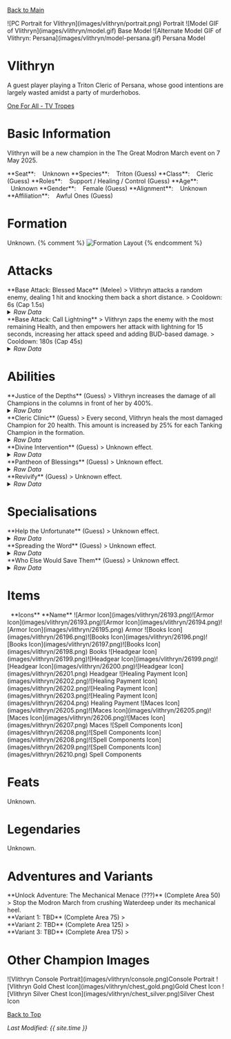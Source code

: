 [Back to Main](index.md)

<span class="championPortraitsRow">
    <span class="championPortraitsColumn">
        <span class="championPortraitsImage">
            ![PC Portrait for Vlithryn](images/vlithryn/portrait.png)
        </span>
        <span>
        Portrait
        </span>
    </span>
    <span class="championPortraitsColumn">
        <span class="championPortraitsImage">
            ![Model GIF of Vlithryn](images/vlithryn/model.gif)
        </span>
        <span>
        Base Model
        </span>
    </span>
    <span class="championPortraitsColumn">
        <span class="championPortraitsImage">
            ![Alternate Model GIF of Vlithryn: Persana](images/vlithryn/model-persana.gif)
        </span>
        <span>
        Persana Model
        </span>
    </span>
</span>

# Vlithryn

A guest player playing a Triton Cleric of Persana, whose good intentions are largely wasted amidst a party of murderhobos.

[One For All - TV Tropes](https://tvtropes.org/pmwiki/pmwiki.php/Characters/OneForAll)

# Basic Information

Vlithryn will be a new champion in the The Great Modron March event on 7 May 2025.

<span class="champStatsTableColumn">
    <span class="champStatsTableRow">
        <span class="champStatsTableInfoHeader">
            <span style="margin-right:4px;">**Seat**:</span>
        </span>
        <span class="champStatsTableInfoSmall">
            <span style="margin-left:8px;">Unknown</span>
        </span>
    </span>
    <span class="champStatsTableRow">
        <span class="champStatsTableInfoHeader">
            <span style="margin-right:4px;">**Species**:</span>
        </span>
        <span class="champStatsTableInfoSmall">
            <span style="margin-left:8px;">Triton (Guess)</span>
        </span>
    </span>
    <span class="champStatsTableRow">
        <span class="champStatsTableInfoHeader">
            <span style="margin-right:4px;">**Class**:</span>
        </span>
        <span class="champStatsTableInfoSmall">
            <span style="margin-left:8px;">Cleric (Guess)</span>
        </span>
    </span>
    <span class="champStatsTableRow">
        <span class="champStatsTableInfoHeader">
            <span style="margin-right:4px;">**Roles**:</span>
        </span>
        <span class="champStatsTableInfoSmall">
            <span style="margin-left:8px;">Support / Healing / Control (Guess)</span>
        </span>
    </span>
    <span class="champStatsTableRow">
        <span class="champStatsTableInfoHeader">
            <span style="margin-right:4px;">**Age**:</span>
        </span>
        <span class="champStatsTableInfoSmall">
            <span style="margin-left:8px;">Unknown</span>
        </span>
    </span>
    <span class="champStatsTableRow">
        <span class="champStatsTableInfoHeader">
            <span style="margin-right:4px;">**Gender**:</span>
        </span>
        <span class="champStatsTableInfoSmall">
            <span style="margin-left:8px;">Female (Guess)</span>
        </span>
    </span>
    <span class="champStatsTableRow">
        <span class="champStatsTableInfoHeader">
            <span style="margin-right:4px;">**Alignment**:</span>
        </span>
        <span class="champStatsTableInfoSmall">
            <span style="margin-left:8px;">Unknown</span>
        </span>
    </span>
    <span class="champStatsTableRow">
        <span class="champStatsTableInfoHeader">
            <span style="margin-right:4px;">**Affiliation**:</span>
        </span>
        <span class="champStatsTableInfoSmall">
            <span style="margin-left:8px;">Awful Ones (Guess)</span>
        </span>
    </span>
</span>

# Formation

Unknown.
{% comment %}
<span class="formationBorder">
    ![Formation Layout](images/vlithryn/formation.png)
</span>
{% endcomment %}

# Attacks

<div markdown="1" class="abilityBorder"><div markdown="1" class="abilityBorderInner">
**Base Attack: Blessed Mace** (Melee)
> Vlithryn attacks a random enemy, dealing 1 hit and knocking them back a short distance.  
> Cooldown: 6s (Cap 1.5s)
<details><summary><em>Raw Data</em></summary>
<p>
<pre>
{
    "id": 843,
    "name": "Blessed Mace",
    "description": "Vlithryn attacks a random enemy, dealing 1 hit and knocking them back a short distance.",
    "long_description": "",
    "graphic_id": 0,
    "target": "random",
    "num_targets": 1,
    "aoe_radius": 0,
    "damage_modifier": 1,
    "cooldown": 6,
    "animations": [
        {
            "type": "melee_attack",
            "damage_frame": 3
        }
    ],
    "tags": [
        {
            "type": "melee_attack",
            "target_offset_x": -34,
            "damage_frame": 2,
            "jump_sound": 30,
            "sound_frames": {
                "2": 154
            }
        }
    ],
    "damage_types": [
        "melee"
    ]
}
</pre>
</p>
</details>
</div></div>

<div markdown="1" class="abilityBorder"><div markdown="1" class="abilityBorderInner">
**Base Attack: Call Lightning**
> Vlithryn zaps the enemy with the most remaining Health, and then empowers her attack with lightning for 15 seconds, increasing her attack speed and adding BUD-based damage.  
> Cooldown: 180s (Cap 45s)
<details><summary><em>Raw Data</em></summary>
<p>
<pre>
{
    "id": 844,
    "name": "Call Lightning",
    "description": "Vlithryn zaps the enemy with the most Health, then empowering her attacks for 15 seconds.",
    "long_description": "Vlithryn zaps the enemy with the most remaining Health, and then empowers her attack with lightning for 15 seconds, increasing her attack speed and adding BUD-based damage.",
    "graphic_id": 0,
    "target": "highest_health",
    "num_targets": 1,
    "aoe_radius": 0,
    "damage_modifier": 1,
    "cooldown": 180,
    "animations": "",
    "tags": "",
    "damage_types": ""
}
</pre>
</p>
</details>
</div></div>

# Abilities

<div markdown="1" class="abilityBorder"><div markdown="1" class="abilityBorderInner">
**Justice of the Depths** (Guess)
> Vlithryn increases the damage of all Champions in the columns in front of her by 400%.
<details><summary><em>Raw Data</em></summary>
<p>
<pre>
{
    "id": 2279,
    "flavour_text": "",
    "description": {
        "desc": "Vlithryn increases the damage of all Champions in the columns in front of her by $amount%."
    },
    "effect_keys": [
        {
            "effect_string": "hero_dps_multiplier_mult,400",
            "targets": [
                "ahead"
            ]
        }
    ],
    "requirements": "",
    "graphic_id": 26240,
    "large_graphic_id": 26233,
    "properties": {
        "is_formation_ability": true,
        "indexed_effect_properties": true,
        "per_effect_index_bonuses": true,
        "default_bonus_index": 0
    }
}
</pre>
</p>
</details>
</div></div>

<div markdown="1" class="abilityBorder"><div markdown="1" class="abilityBorderInner">
**Cleric Clinic** (Guess)
> Every second, Vlithryn heals the most damaged Champion for 20 health. This amount is increased by 25% for each Tanking Champion in the formation.
<details><summary><em>Raw Data</em></summary>
<p>
<pre>
{
    "id": 2280,
    "flavour_text": "",
    "description": {
        "desc": "Every second, Vlithryn heals the most damaged Champion for $amount health. This amount is increased by $(not_buffed amount___2)% for each Tanking Champion in the formation."
    },
    "effect_keys": [
        {
            "effect_string": "heal_most_damaged,20",
            "off_when_benched": true,
            "on_trigger": "on_timer,1",
            "targets": [
                "all_slots"
            ]
        },
        {
            "effect_string": "pre_stack,25",
            "skip_effect_key_desc": true
        },
        {
            "effect_string": "buff_upgrade,0,16896",
            "amount_expr": "upgrade_amount(16896,1)",
            "amount_func": "mult",
            "stack_func": "per_hero_attribute",
            "per_hero_expr": "HasTag(`tanking`)",
            "amount_updated_listeners": [
                "slot_changed"
            ],
            "show_bonus": true
        }
    ],
    "requirements": "",
    "graphic_id": 26238,
    "large_graphic_id": 26231,
    "properties": {
        "owner_use_outgoing_description": true,
        "indexed_effect_properties": true,
        "per_effect_index_bonuses": true,
        "default_bonus_index": 0,
        "show_bonus": true
    }
}
</pre>
</p>
</details>
</div></div>

<div markdown="1" class="abilityBorder"><div markdown="1" class="abilityBorderInner">
**Divine Intervention** (Guess)
> Unknown effect.
<details><summary><em>Raw Data</em></summary>
<p>
<pre>
{
    "id": 26239,
    "graphic": "Icons/Events/2018 GreatModronMarch/GreatModronMarch_Y8/Icon_Formation_Vlithryn_DivineIntervention",
    "v": 2,
    "fs": 0,
    "p": 0,
    "type": 1,
    "export_params": {
        "uses": [
            "icon"
        ],
        "quantize": true
    }
}
</pre>
</p>
</details>
</div></div>

<div markdown="1" class="abilityBorder"><div markdown="1" class="abilityBorderInner">
**Pantheon of Blessings** (Guess)
> Unknown effect.
<details><summary><em>Raw Data</em></summary>
<p>
<pre>
{
    "id": 26241,
    "graphic": "Icons/Events/2018 GreatModronMarch/GreatModronMarch_Y8/Icon_Formation_Vlithryn_PantheonofBlessings",
    "v": 2,
    "fs": 0,
    "p": 0,
    "type": 1,
    "export_params": {
        "uses": [
            "icon"
        ],
        "quantize": true
    }
}
</pre>
</p>
</details>
</div></div>

<div markdown="1" class="abilityBorder"><div markdown="1" class="abilityBorderInner">
**Revivify** (Guess)
> Unknown effect.
<details><summary><em>Raw Data</em></summary>
<p>
<pre>
{
    "id": 26242,
    "graphic": "Icons/Events/2018 GreatModronMarch/GreatModronMarch_Y8/Icon_Formation_Vlithryn_Revivify",
    "v": 2,
    "fs": 0,
    "p": 0,
    "type": 1,
    "export_params": {
        "uses": [
            "icon"
        ],
        "quantize": true
    }
}
</pre>
</p>
</details>
</div></div>

# Specialisations

<div markdown="1" class="abilityBorder"><div markdown="1" class="abilityBorderInner">
**Help the Unfortunate** (Guess)
> Unknown effect.
<details><summary><em>Raw Data</em></summary>
<p>
<pre>
{
    "id": 26245,
    "graphic": "Icons/Events/2018 GreatModronMarch/GreatModronMarch_Y8/Icon_Specialization_Vlithryn_HelptheUnfortunate",
    "v": 2,
    "fs": 0,
    "p": 0,
    "type": 1,
    "export_params": {
        "uses": [
            "icon"
        ],
        "quantize": true
    }
}
</pre>
</p>
</details>
</div></div>

<div markdown="1" class="abilityBorder"><div markdown="1" class="abilityBorderInner">
**Spreading the Word** (Guess)
> Unknown effect.
<details><summary><em>Raw Data</em></summary>
<p>
<pre>
{
    "id": 26246,
    "graphic": "Icons/Events/2018 GreatModronMarch/GreatModronMarch_Y8/Icon_Specialization_Vlithryn_SpreadingtheWord",
    "v": 2,
    "fs": 0,
    "p": 0,
    "type": 1,
    "export_params": {
        "uses": [
            "icon"
        ],
        "quantize": true
    }
}
</pre>
</p>
</details>
</div></div>

<div markdown="1" class="abilityBorder"><div markdown="1" class="abilityBorderInner">
**Who Else Would Save Them** (Guess)
> Unknown effect.
<details><summary><em>Raw Data</em></summary>
<p>
<pre>
{
    "id": 26247,
    "graphic": "Icons/Events/2018 GreatModronMarch/GreatModronMarch_Y8/Icon_Specialization_Vlithryn_WhoElseWouldSaveThem",
    "v": 2,
    "fs": 0,
    "p": 0,
    "type": 1,
    "export_params": {
        "uses": [
            "icon"
        ],
        "quantize": true
    }
}
</pre>
</p>
</details>
</div></div>

# Items

<span class="itemTableColumn">
    <span class="itemTableRowHeader">
        <span class="itemTableIcon">
            <span style="margin-left:8px;">**Icons**</span>
        </span>
        <span class="itemTableNameSmall">
            **Name**
        </span>
    </span>
    <span class="itemTableRow">
        <span class="itemTableIcon">
            <span class="itemTableIcon1">![Armor Icon](images/vlithryn/26193.png)</span><span class="itemTableIcon2">![Armor Icon](images/vlithryn/26193.png)</span><span class="itemTableIcon3">![Armor Icon](images/vlithryn/26194.png)</span><span class="itemTableIcon4">![Armor Icon](images/vlithryn/26195.png)</span>
        </span>
        <span class="itemTableNameSmall">
            Armor
        </span>
    </span>
    <span class="itemTableRow">
        <span class="itemTableIcon">
            <span class="itemTableIcon1">![Books Icon](images/vlithryn/26196.png)</span><span class="itemTableIcon2">![Books Icon](images/vlithryn/26196.png)</span><span class="itemTableIcon3">![Books Icon](images/vlithryn/26197.png)</span><span class="itemTableIcon4">![Books Icon](images/vlithryn/26198.png)</span>
        </span>
        <span class="itemTableNameSmall">
            Books
        </span>
    </span>
    <span class="itemTableRow">
        <span class="itemTableIcon">
            <span class="itemTableIcon1">![Headgear Icon](images/vlithryn/26199.png)</span><span class="itemTableIcon2">![Headgear Icon](images/vlithryn/26199.png)</span><span class="itemTableIcon3">![Headgear Icon](images/vlithryn/26200.png)</span><span class="itemTableIcon4">![Headgear Icon](images/vlithryn/26201.png)</span>
        </span>
        <span class="itemTableNameSmall">
            Headgear
        </span>
    </span>
    <span class="itemTableRow">
        <span class="itemTableIcon">
            <span class="itemTableIcon1">![Healing Payment Icon](images/vlithryn/26202.png)</span><span class="itemTableIcon2">![Healing Payment Icon](images/vlithryn/26202.png)</span><span class="itemTableIcon3">![Healing Payment Icon](images/vlithryn/26203.png)</span><span class="itemTableIcon4">![Healing Payment Icon](images/vlithryn/26204.png)</span>
        </span>
        <span class="itemTableNameSmall">
            Healing Payment
        </span>
    </span>
    <span class="itemTableRow">
        <span class="itemTableIcon">
            <span class="itemTableIcon1">![Maces Icon](images/vlithryn/26205.png)</span><span class="itemTableIcon2">![Maces Icon](images/vlithryn/26205.png)</span><span class="itemTableIcon3">![Maces Icon](images/vlithryn/26206.png)</span><span class="itemTableIcon4">![Maces Icon](images/vlithryn/26207.png)</span>
        </span>
        <span class="itemTableNameSmall">
            Maces
        </span>
    </span>
    <span class="itemTableRow">
        <span class="itemTableIcon">
            <span class="itemTableIcon1">![Spell Components Icon](images/vlithryn/26208.png)</span><span class="itemTableIcon2">![Spell Components Icon](images/vlithryn/26208.png)</span><span class="itemTableIcon3">![Spell Components Icon](images/vlithryn/26209.png)</span><span class="itemTableIcon4">![Spell Components Icon](images/vlithryn/26210.png)</span>
        </span>
        <span class="itemTableNameSmall">
            Spell Components
        </span>
    </span>
</span>

# Feats

Unknown.

# Legendaries

Unknown.

# Adventures and Variants

<div markdown="1" class="abilityBorder"><div markdown="1" class="abilityBorderInner">
**Unlock Adventure: The Mechanical Menace (???)** (Complete Area 50)
> Stop the Modron March from crushing Waterdeep under its mechanical heel.
</div></div>
<div markdown="1" class="abilityBorder"><div markdown="1" class="abilityBorderInner">
**Variant 1: TBD** (Complete Area 75)
> 
</div></div>
<div markdown="1" class="abilityBorder"><div markdown="1" class="abilityBorderInner">
**Variant 2: TBD** (Complete Area 125)
> 
</div></div>
<div markdown="1" class="abilityBorder"><div markdown="1" class="abilityBorderInner">
**Variant 3: TBD** (Complete Area 175)
> 
</div></div>

# Other Champion Images

<span class="championImagesColumn">
    <span class="championImagesRow">
        <span class="championImagesPortrait">
            ![Vlithryn Console Portrait](images/vlithryn/console.png)Console Portrait
        </span>
    </span>
    <span class="championImagesRow">
        <span class="championImagesChests">
            ![Vlithryn Gold Chest Icon](images/vlithryn/chest_gold.png)Gold Chest Icon
        </span>
        <span class="championImagesChests">
            ![Vlithryn Silver Chest Icon](images/vlithryn/chest_silver.png)Silver Chest Icon
        </span>
    </span>
</span>

[Back to Top](#top)

*Last Modified: {{ site.time }}*